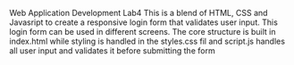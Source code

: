 Web Application Development Lab4
This is a blend of HTML, CSS and Javasript to create a responsive login form that validates user input.
This login form can be used in different screens. The core structure is built in index.html while styling is handled in the styles.css fil and script.js handles all user input and validates it before submitting the form